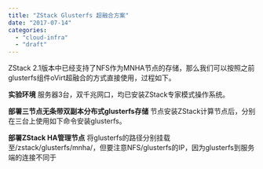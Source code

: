 ```yaml
---
title: "ZStack Glusterfs 超融合方案"
date: "2017-07-14"
categories: 
  - "cloud-infra"
  - "draft"
---
```


ZStack 2.1版本中已经支持了NFS作为MNHA节点的存储，那么我们可以按照之前glusterfs组件oVirt超融合的方式直接使用，过程如下。

**实验环境** 服务器3台，双千兆网口，均已安装ZStack专家模式操作系统。

**部署三节点无条带双副本分布式glusterfs存储** 节点安装ZStack计算节点后，分别在三台上使用如下命令安装glusterfs。

**部署ZStack HA管理节点** 将glusterfs的路径分别挂载至/zstack/glusterfs/mnha/，但要注意NFS/glusterfs的IP，因为glusterfs到服务端的连接不同于
